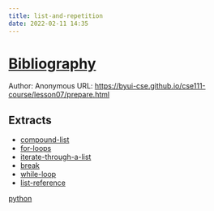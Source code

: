 ```yaml
---
title: list-and-repetition
date: 2022-02-11 14:35
---
```

# [Bibliography](Bibliography)

Author: Anonymous
URL: <https://byui-cse.github.io/cse111-course/lesson07/prepare.html>

## Extracts
* [compound-list](compound-list)
* [for-loops](for-loops)
* [iterate-through-a-list](iterate-through-a-list)
* [break](break)
* [while-loop](while-loop)
* [list-reference](list-reference)

[python](python)
